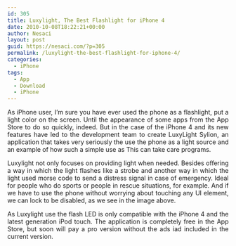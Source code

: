 ```yaml
---
id: 305
title: Luxylight, The Best Flashlight for iPhone 4
date: 2010-10-08T18:22:21+00:00
author: Nesaci
layout: post
guid: https://nesaci.com/?p=305
permalink: /luxylight-the-best-flashlight-for-iphone-4/
categories:
  - iPhone
tags:
  - App
  - Download
  - iPhone
---
```

<p style="text-align: justify;">
  As iPhone user, I’m sure you have ever used the phone as a flashlight, put a light color on the screen. Until the appearance of some apps from the App Store to do so quickly, indeed. But in the case of the iPhone 4 and its new features have led to the development team to create LuxyLight Sylion, an application that takes very seriously the use the phone as a light source and an example of how such a simple use as This can take care programs.
</p>

<p style="text-align: justify;">
  Luxylight not only focuses on providing light when needed. Besides offering a way in which the light flashes like a strobe and another way in which the light used morse code to send a distress signal in case of emergency. Ideal for people who do sports or people in rescue situations, for example. And if we have to use the phone without worrying about touching any UI element, we can lock to be disabled, as we see in the image above.
</p>

<p style="text-align: justify;">
  As Luxylight use the flash LED is only compatible with the iPhone 4 and the latest generation iPod touch. The application is completely free in the App Store, but soon will pay a pro version without the ads iad included in the current version.
</p>